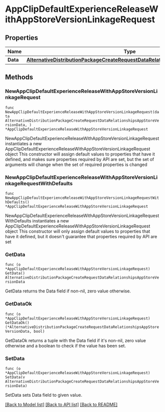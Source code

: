 # AppClipDefaultExperienceReleaseWithAppStoreVersionLinkageRequest

## Properties

Name | Type | Description | Notes
------------ | ------------- | ------------- | -------------
**Data** | [**AlternativeDistributionPackageCreateRequestDataRelationshipsAppStoreVersionData**](AlternativeDistributionPackageCreateRequestDataRelationshipsAppStoreVersionData.md) |  | 

## Methods

### NewAppClipDefaultExperienceReleaseWithAppStoreVersionLinkageRequest

`func NewAppClipDefaultExperienceReleaseWithAppStoreVersionLinkageRequest(data AlternativeDistributionPackageCreateRequestDataRelationshipsAppStoreVersionData, ) *AppClipDefaultExperienceReleaseWithAppStoreVersionLinkageRequest`

NewAppClipDefaultExperienceReleaseWithAppStoreVersionLinkageRequest instantiates a new AppClipDefaultExperienceReleaseWithAppStoreVersionLinkageRequest object
This constructor will assign default values to properties that have it defined,
and makes sure properties required by API are set, but the set of arguments
will change when the set of required properties is changed

### NewAppClipDefaultExperienceReleaseWithAppStoreVersionLinkageRequestWithDefaults

`func NewAppClipDefaultExperienceReleaseWithAppStoreVersionLinkageRequestWithDefaults() *AppClipDefaultExperienceReleaseWithAppStoreVersionLinkageRequest`

NewAppClipDefaultExperienceReleaseWithAppStoreVersionLinkageRequestWithDefaults instantiates a new AppClipDefaultExperienceReleaseWithAppStoreVersionLinkageRequest object
This constructor will only assign default values to properties that have it defined,
but it doesn't guarantee that properties required by API are set

### GetData

`func (o *AppClipDefaultExperienceReleaseWithAppStoreVersionLinkageRequest) GetData() AlternativeDistributionPackageCreateRequestDataRelationshipsAppStoreVersionData`

GetData returns the Data field if non-nil, zero value otherwise.

### GetDataOk

`func (o *AppClipDefaultExperienceReleaseWithAppStoreVersionLinkageRequest) GetDataOk() (*AlternativeDistributionPackageCreateRequestDataRelationshipsAppStoreVersionData, bool)`

GetDataOk returns a tuple with the Data field if it's non-nil, zero value otherwise
and a boolean to check if the value has been set.

### SetData

`func (o *AppClipDefaultExperienceReleaseWithAppStoreVersionLinkageRequest) SetData(v AlternativeDistributionPackageCreateRequestDataRelationshipsAppStoreVersionData)`

SetData sets Data field to given value.



[[Back to Model list]](../README.md#documentation-for-models) [[Back to API list]](../README.md#documentation-for-api-endpoints) [[Back to README]](../README.md)


